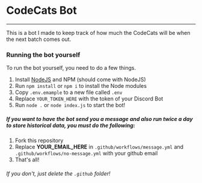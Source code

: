 # CodeCats Bot

---

This is a bot I made to keep track of how much the CodeCats will be when the next batch comes out.


### Running the bot yourself
To run the bot yourself, you need to do a few things.
1. Install [NodeJS](https://nodejs.org/en/) and NPM (should come with NodeJS)
2. Run `npm install` or `npm i` to install the Node modules
3. Copy `.env.emample` to a new file called `.env`
4. Replace `YOUR_TOKEN_HERE` with the token of your Discord Bot
5. Run `node .` or `node index.js` to start the bot!


##### If you want to have the bot send you a message and also run twice a day to store historical data, you must do the following:
1. Fork this repository
2. Replace **YOUR_EMAIL_HERE** in `.github/workflows/message.yml` and `.github/workflows/no-message.yml` with your github email
3. That's all!

###### If you don't, just delete the `.github` folder!